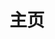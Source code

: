 ---
containerClass: home
home: true
icon: home
title: 主页
head:
  - - meta
    - name: keywords
      content: 翼龙,翼龙面板,翼龙面板汉化,面板汉化,汉化,中文,中文汉化,面板,翼龙汉化,翼龙中国,翼手龙,汉化版,pterodactyl-china,china,pterodactyl,教程,翼龙最新版,翼龙官网,翼龙中国官网,官网
bgImage: assets/image/cool-background-1.png
bgImageStyle:
  background-attachment: fixed
heroText: false
tagline: false
heroImage: logos/banner_china_logo.png
heroImageStyle:
  background-attachment: fixed
  max-width: 80%

actions:
  - text: 项目简介
    link: /project/introduction
    type: primary
  - text: 开始入门
    link: /panel/1.0/getting_started
    type: primary
  - text: 一键部署
    link: /panel/1.0/docker_getstarted
    type: primary

highlights: 
  - header: 翼龙面板
    description: <img src="https://cdn.pterodactyl.io/site-assets/mockup-macbook-grey-1.0.png" width="50%" />
    bgImage: https://theme-hope-assets.vuejs.press/bg/1-light.svg
    bgImageDark: https://theme-hope-assets.vuejs.press/bg/1-dark.svg
    # image: https://cdn.pterodactyl.io/site-assets/mockup-macbook-grey-1.0.png
    features:
      - details: Pterodactyl® 是一个免费的开源游戏服务器管理面板，使用 PHP、React 和 Go 构建。
      - details: Pterodactyl 在设计时考虑了安全性，在隔离的 Docker 容器中运行所有游戏服务器，同时向最终用户展示了美观直观的 UI。
      - details: 不要再安于现状了。让该面板成为您游戏服务器是上上之选。
  - header: 为什么选择翼龙®
    bgImage: https://theme-hope-assets.vuejs.press/bg/6-light.svg
    bgImageDark: https://theme-hope-assets.vuejs.press/bg/6-dark.svg
    features:
      - title: 安全至上
        icon: lock
        details: 安全性是该项目的首要目标，具有 bcrypt 哈希、AES-256-CBC 加密和开箱即用的 HTTPS 支持。
      - title: 现代化工具
        icon: flask
        details: 建立在现代堆栈上，利用最佳设计实践，使其易于进入和修改。
      - title: 以Docker为核心
        icon: anchor
        details: 所有服务器都在隔离的Docker容器中运行，限制了攻击媒介，提供了严格的资源限制，并提供了为每个特定游戏量身定做的环境。
      - title: 免费和开源
        icon: wallet
        details: 翼龙是100%免费的，并在MIT许可下授权。我们所有的代码也是完全开源的。
      - title: 对用户友好
        icon: window-restore
        details: 把愤怒的点击和尖叫留给《守望先锋》吧。翼龙的界面设计得非常好，甚至连半藏都能使用它。
      - title: 可扩展性
        icon: expand
        details: 无论你是一家IDC服务商，还是下一个Hyplex，又或者是一起玩游戏的好朋友，我们都能为你提供服务。
  # - header: 开始吧
  #   description: 准备好在翼龙号上飞翔了吗？
  #   bgImage: https://theme-hope-assets.vuejs.press/bg/2-light.svg
  #   bgImageDark: https://theme-hope-assets.vuejs.press/bg/2-dark.svg
  #   bgImageStyle:
  #     background-repeat: repeat
  #     background-size: initial
  #   features:
  #     - title: 关于本项目
  #       link: /project/introduction.html
  #     - title: KOOK
  #       link: https://kook.top/0Grsf5
  #     - title: 翼龙中国社区
  #       link: https://bbs.pterodactyl.top
  - image: /logos/banner_logo.png
    bgImage: https://theme-hope-assets.vuejs.press/bg/1-light.svg
    bgImageDark: https://theme-hope-assets.vuejs.press/bg/1-dark.svg
    highlights:
      - title: 自2015年以来，Pterodactyl&reg;一直在提供强大、高性能和安全的软件，使个人、网络和IDC服务商轻松地大规模运行游戏服务器。最重要的是？没有高昂的月费！
      - title: 今天就开始吧，看看为什么成千上万的用户信任Pterodactyl&reg;来管理他们的游戏服务器。
      - title: “翼龙中国” 为翼龙第三方汉化分支，非官方版本。翼龙官方官网：pterodactyl.io

# footer: MIT Licensed | Copyright © 2015 - 2018 Dane Everitt & Contributors | which Sinicizated by Pterodactyl-China
---